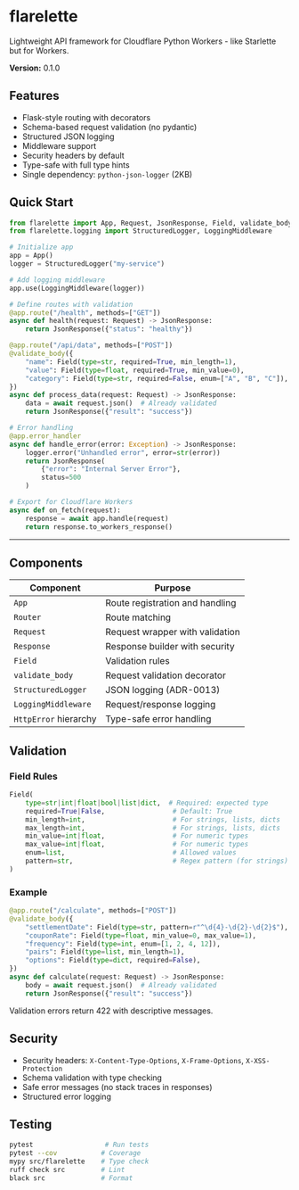 # flarelette

Lightweight API framework for Cloudflare Python Workers - like Starlette but for
Workers.

**Version:** 0.1.0

## Features

- Flask-style routing with decorators
- Schema-based request validation (no pydantic)
- Structured JSON logging
- Middleware support
- Security headers by default
- Type-safe with full type hints
- Single dependency: `python-json-logger` (2KB)

## Quick Start

```python
from flarelette import App, Request, JsonResponse, Field, validate_body
from flarelette.logging import StructuredLogger, LoggingMiddleware

# Initialize app
app = App()
logger = StructuredLogger("my-service")

# Add logging middleware
app.use(LoggingMiddleware(logger))

# Define routes with validation
@app.route("/health", methods=["GET"])
async def health(request: Request) -> JsonResponse:
    return JsonResponse({"status": "healthy"})

@app.route("/api/data", methods=["POST"])
@validate_body({
    "name": Field(type=str, required=True, min_length=1),
    "value": Field(type=float, required=True, min_value=0),
    "category": Field(type=str, required=False, enum=["A", "B", "C"]),
})
async def process_data(request: Request) -> JsonResponse:
    data = await request.json()  # Already validated
    return JsonResponse({"result": "success"})

# Error handling
@app.error_handler
async def handle_error(error: Exception) -> JsonResponse:
    logger.error("Unhandled error", error=str(error))
    return JsonResponse(
        {"error": "Internal Server Error"},
        status=500
    )

# Export for Cloudflare Workers
async def on_fetch(request):
    response = await app.handle(request)
    return response.to_workers_response()
```

---

## Components

| Component             | Purpose                         |
| --------------------- | ------------------------------- |
| `App`                 | Route registration and handling |
| `Router`              | Route matching                  |
| `Request`             | Request wrapper with validation |
| `Response`            | Response builder with security  |
| `Field`               | Validation rules                |
| `validate_body`       | Request validation decorator    |
| `StructuredLogger`    | JSON logging (ADR-0013)         |
| `LoggingMiddleware`   | Request/response logging        |
| `HttpError` hierarchy | Type-safe error handling        |

## Validation

### Field Rules

```python
Field(
    type=str|int|float|bool|list|dict,  # Required: expected type
    required=True|False,                 # Default: True
    min_length=int,                      # For strings, lists, dicts
    max_length=int,                      # For strings, lists, dicts
    min_value=int|float,                 # For numeric types
    max_value=int|float,                 # For numeric types
    enum=list,                           # Allowed values
    pattern=str,                         # Regex pattern (for strings)
)
```

### Example

```python
@app.route("/calculate", methods=["POST"])
@validate_body({
    "settlementDate": Field(type=str, pattern=r"^\d{4}-\d{2}-\d{2}$"),
    "couponRate": Field(type=float, min_value=0, max_value=1),
    "frequency": Field(type=int, enum=[1, 2, 4, 12]),
    "pairs": Field(type=list, min_length=1),
    "options": Field(type=dict, required=False),
})
async def calculate(request: Request) -> JsonResponse:
    body = await request.json()  # Already validated
    return JsonResponse({"result": "success"})
```

Validation errors return 422 with descriptive messages.

## Security

- Security headers: `X-Content-Type-Options`, `X-Frame-Options`,
  `X-XSS-Protection`
- Schema validation with type checking
- Safe error messages (no stack traces in responses)
- Structured error logging

## Testing

```bash
pytest                  # Run tests
pytest --cov           # Coverage
mypy src/flarelette    # Type check
ruff check src         # Lint
black src              # Format
```
